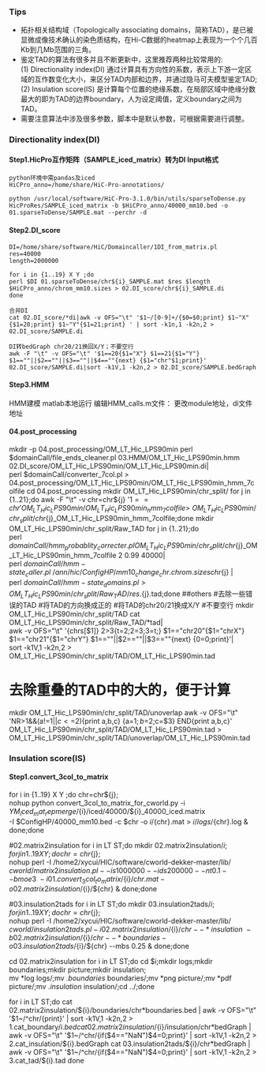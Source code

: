 ### Tips
+ 拓扑相关结构域（Topologically associating domains，简称TAD），是已被显微成像技术确认的染色质结构，在Hi-C数据的heatmap上表现为一个个几百Kb到几Mb范围的三角。
+ 鉴定TAD的算法有很多并且不断更新中，这里推荐两种比较常用的:\
(1) Directionality index(DI) 通过计算具有方向性的系数，表示上下游一定区域的互作数变化大小，来区分TAD内部和边界，并通过隐马可夫模型鉴定TAD;   \
(2) Insulation score(IS) 是计算每个位置的绝缘系数，在局部区域中绝缘分数最大的即为TAD的边界boundary，人为设定阈值，定义boundary之间为TAD。
+ 需要注意算法中涉及很多参数，脚本中是默认参数，可根据需要进行调整。

### Directionality index(DI)
#### Step1.HicPro互作矩阵（SAMPLE_iced_matrix）转为DI Input格式
~~~
python环境中需pandas及iced
HiCPro_anno=/home/share/HiC-Pro-annotations/

python /usr/local/software/HiC-Pro-3.1.0/bin/utils/sparseToDense.py HicProRes/SAMPLE_iced_matrix -b $HiCPro_anno/40000_mm10.bed -o 01.sparseToDense/SAMPLE.mat --perchr -d
~~~
#### Step2.DI_score
~~~
DI=/home/share/software/HiC/Domaincaller/1DI_from_matrix.pl
res=40000
length=2000000

for i in {1..19} X Y ;do 
perl $DI 01.sparseToDense/chr${i}_SAMPLE.mat $res $length $HiCPro_anno/chrom_mm10.sizes > 02.DI_score/chr${i}_SAMPLE.di 
done

合并DI
cat 02.DI_score/*di|awk -v OFS="\t" '$1~/[0-9]+/{$0=$0;print} $1~"X"{$1=20;print} $1~"Y"{$1=21;print} ' | sort -k1n,1 -k2n,2 > 02.DI_score/SAMPLE.di

DI转bedGraph chr20/21换回X/Y；不要空行
awk -F "\t" -v OFS="\t" '$1==20{$1="X"} $1==21{$1="Y"} $1==""||$2==""||$3==""||$4==""{next} {$1="chr"$1;print}' 
02.DI_score/SAMPLE.di|sort -k1V,1 -k2n,2 > 02.DI_score/SAMPLE.bedGraph
~~~
#### Step3.HMM
HMM建模 matlab本地运行
编辑HMM_calls.m文件：
更改module地址，di文件地址
#### 04.post_processing
mkdir -p 04.post_processing/OM_LT_Hic_LPS90min
perl $domainCall/file_ends_cleaner.pl 03.HMM/OM_LT_Hic_LPS90min.hmm 02.DI_score/OM_LT_Hic_LPS90min/OM_LT_Hic_LPS90min.di| \
perl $domainCall/converter_7col.pl > 04.post_processing/OM_LT_Hic_LPS90min/OM_LT_Hic_LPS90min_hmm_7colfile
cd 04.post_processing
mkdir OM_LT_Hic_LPS90min/chr_split/
for j in {1..21};do awk -F "\t" -v chr=chr${j} '$1==chr' OM_LT_Hic_LPS90min/OM_LT_Hic_LPS90min_hmm_7colfile > \
OM_LT_Hic_LPS90min/chr_split/chr${j}_OM_LT_Hic_LPS90min_hmm_7colfile;done
mkdir OM_LT_Hic_LPS90min/chr_split/Raw_TAD
for j in {1..21};do \
perl $domainCall/hmm_probablity_correcter.pl OM_LT_Hic_LPS90min/chr_split/chr${j}_OM_LT_Hic_LPS90min_hmm_7colfile 2 0.99 40000| \
perl $domainCall/hmm-state_caller.pl ~/ann/hic/ConfigHP/mm10_change_chr.chrom.sizes chr${j} |\
perl $domainCall/hmm-state_domains.pl > OM_LT_Hic_LPS90min/chr_split/Raw_TAD/res.${j}.tad;done
##others
#去除一些错误的TAD
#将TAD的方向换成正的 #将TAD的chr20/21换成X/Y #不要空行
mkdir OM_LT_Hic_LPS90min/chr_split/TAD
cat OM_LT_Hic_LPS90min/chr_split/Raw_TAD/*tad| \
awk -v OFS="\t" '{chrs[$1]} $2>$3{t=$2;$2=$3;$3=t;} $1=="chr20"{$1="chrX"} $1=="chr21"{$1="chrY"} $1==""||$2==""||$3==""{next} {$0=$0;print}'| \
sort -k1V,1 -k2n,2 > OM_LT_Hic_LPS90min/chr_split/TAD/OM_LT_Hic_LPS90min.tad
# 去除重叠的TAD中的大的，便于计算
mkdir OM_LT_Hic_LPS90min/chr_split/TAD/unoverlap
awk -v OFS="\t" 'NR>1&&(a!=$1||c<=$2){print a,b,c} {a=$1;b=$2;c=$3} END{print a,b,c}' \
OM_LT_Hic_LPS90min/chr_split/TAD/OM_LT_Hic_LPS90min.tad > OM_LT_Hic_LPS90min/chr_split/TAD/unoverlap/OM_LT_Hic_LPS90min.tad




### Insulation score(IS)
#### Step1.convert_3col_to_matrix
for i in {1..19} X Y ;do chr=chr${j}; \
nohup python convert_3col_to_matrix_for_cworld.py -i $YM_iced_mat_repmerge/${i}/iced/40000/${i}_40000_iced.matrix \
-I $ConfigHP/40000_mm10.bed -c $chr -o ${i}/${chr}.mat > ${i}/logs/${chr}.log & done;done

#02.matrix2insulation
for i in LT ST;do mkdir 02.matrix2insulation/${i};for j in {1..19} X Y ;do chr=chr${j};\
nohup perl -I /home2/xycui/HIC/software/cworld-dekker-master/lib/ $cworld/matrix2insulation.pl --is 1000000 --ids 200000 --nt 0.1 --bmoe 3 \
-i 01.convert_3col_to_matrix/${i}/${chr}.mat -o 02.matrix2insulation/${i}/${chr} & done;done

#03.insulation2tads
for i in LT ST;do mkdir 03.insulation2tads/${i};for j in {1..19} X Y;do chr=chr${j}; \
nohup perl -I /home2/xycui/HIC/software/cworld-dekker-master/lib/ $cworld/insulation2tads.pl -i 02.matrix2insulation/${i}/${chr}--*insulation \
-b 02.matrix2insulation/${i}/${chr}--*boundaries -o 03.insulation2tads/${i}/${chr} --mbs 0.25 & done;done

cd 02.matrix2insulation
for i in LT ST;do cd $i;mkdir logs;mkdir boundaries;mkdir picture;mkdir insulation;\
mv *log logs/;mv *.boundaries* boundaries/;mv *png picture/;mv *pdf picture/;mv *.insulation* insulation/;cd ../;done

for i in LT ST;do
cat 02.matrix2insulation/${i}/boundaries/chr*boundaries.bed | awk -v OFS="\t" '$1~/^chr/{print}' | sort -k1V,1 -k2n,2 > 1.cat_boundary/${i}.bed
cat 02.matrix2insulation/${i}/insulation/chr*bedGraph | awk -v OFS="\t" '$1~/^chr/{if($4=="NaN")$4=0;print}' | sort -k1V,1 -k2n,2 > 2.cat_insulation/${i}.bedGraph
cat 03.insulation2tads/${i}/chr*bedGraph | awk -v OFS="\t" '$1~/^chr/{if($4=="NaN")$4=0;print}' | sort -k1V,1 -k2n,2 > 3.cat_tad/${i}.tad
done